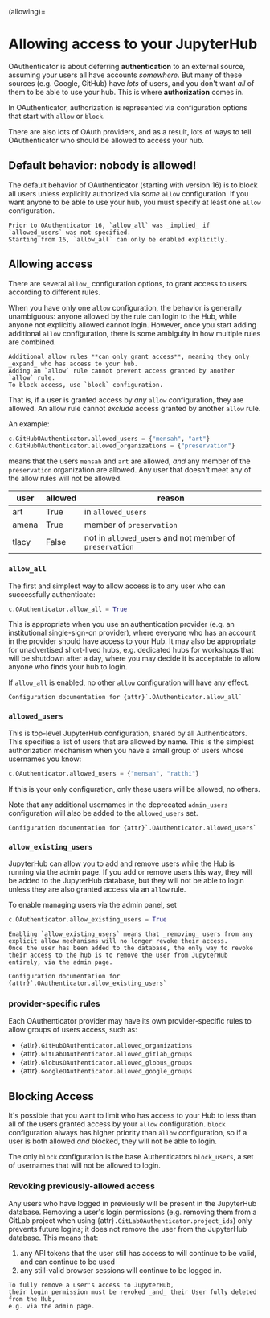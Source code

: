 (allowing)=

# Allowing access to your JupyterHub

OAuthenticator is about deferring **authentication** to an external source,
assuming your users all have accounts _somewhere_.
But many of these sources (e.g. Google, GitHub) have _lots_ of users, and you don't want _all_ of them to be able to use your hub.
This is where **authorization** comes in.

In OAuthenticator, authorization is represented via configuration options that start with `allow` or `block`.

There are also lots of OAuth providers, and as a result, lots of ways to tell OAuthenticator who should be allowed to access your hub.

## Default behavior: nobody is allowed!

The default behavior of OAuthenticator (starting with version 16) is to block all users unless explicitly authorized via _some_ `allow` configuration.
If you want anyone to be able to use your hub, you must specify at least one `allow` configuration.

```{versionchanged} 16
Prior to OAuthenticator 16, `allow_all` was _implied_ if `allowed_users` was not specified.
Starting from 16, `allow_all` can only be enabled explicitly.
```

## Allowing access

There are several `allow_` configuration options, to grant access to users according to different rules.

When you have only one `allow` configuration, the behavior is generally unambiguous: anyone allowed by the rule can login to the Hub, while anyone not explicitly allowed cannot login.
However, once you start adding additional `allow` configuration, there is some ambiguity in how multiple rules are combined.

```{important}
Additional allow rules **can only grant access**, meaning they only _expand_ who has access to your hub.
Adding an `allow` rule cannot prevent access granted by another `allow` rule.
To block access, use `block` configuration.
```

That is, if a user is granted access by _any_ `allow` configuration, they are allowed.
An allow rule cannot _exclude_ access granted by another `allow` rule.

An example:

```python
c.GitHubOAuthenticator.allowed_users = {"mensah", "art"}
c.GitHubOAuthenticator.allowed_organizations = {"preservation"}
```

means that the users `mensah` and `art` are allowed, _and_ any member of the `preservation` organization are allowed.
Any user that doesn't meet any of the allow rules will not be allowed.

| user  | allowed | reason                                                  |
| ----- | ------- | ------------------------------------------------------- |
| art   | True    | in `allowed_users`                                      |
| amena | True    | member of `preservation`                                |
| tlacy | False   | not in `allowed_users` and not member of `preservation` |

### `allow_all`

The first and simplest way to allow access is to any user who can successfully authenticate:

```python
c.OAuthenticator.allow_all = True
```

This is appropriate when you use an authentication provider (e.g. an institutional single-sign-on provider), where everyone who has an account in the provider should have access to your Hub.
It may also be appropriate for unadvertised short-lived hubs, e.g. dedicated hubs for workshops that will be shutdown after a day, where you may decide it is acceptable to allow anyone who finds your hub to login.

If `allow_all` is enabled, no other `allow` configuration will have any effect.

```{seealso}
Configuration documentation for {attr}`.OAuthenticator.allow_all`
```

### `allowed_users`

This is top-level JupyterHub configuration, shared by all Authenticators.
This specifies a list of users that are allowed by name.
This is the simplest authorization mechanism when you have a small group of users whose usernames you know:

```python
c.OAuthenticator.allowed_users = {"mensah", "ratthi"}
```

If this is your only configuration, only these users will be allowed, no others.

Note that any additional usernames in the deprecated `admin_users` configuration will also be added to the `allowed_users` set.

```{seealso}
Configuration documentation for {attr}`.OAuthenticator.allowed_users`
```

### `allow_existing_users`

JupyterHub can allow you to add and remove users while the Hub is running via the admin page.
If you add or remove users this way, they will be added to the JupyterHub database, but they will not be able to login unless they are also granted access via an `allow` rule.

To enable managing users via the admin panel, set

```python
c.OAuthenticator.allow_existing_users = True
```

```{warning}
Enabling `allow_existing_users` means that _removing_ users from any explicit allow mechanisms will no longer revoke their access.
Once the user has been added to the database, the only way to revoke their access to the hub is to remove the user from JupyterHub entirely, via the admin page.
```

```{seealso}
Configuration documentation for {attr}`.OAuthenticator.allow_existing_users`
```

### provider-specific rules

Each OAuthenticator provider may have its own provider-specific rules to allow groups of users access, such as:

- {attr}`.GitHubOAuthenticator.allowed_organizations`
- {attr}`.GitLabOAuthenticator.allowed_gitlab_groups`
- {attr}`.GlobusOAuthenticator.allowed_globus_groups`
- {attr}`.GoogleOAuthenticator.allowed_google_groups`

## Blocking Access

It's possible that you want to limit who has access to your Hub to less than all of the users granted access by your `allow` configuration.
`block` configuration always has higher priority than `allow` configuration, so if a user is both allowed _and_ blocked, they will not be able to login.

The only `block` configuration is the base Authenticators `block_users`,
a set of usernames that will not be allowed to login.

### Revoking previously-allowed access

Any users who have logged in previously will be present in the JupyterHub database.
Removing a user's login permissions (e.g. removing them from a GitLab project when using {attr}`.GitLabOAuthenticator.project_ids`) only prevents future logins;
it does not remove the user from the JupyterHub database.
This means that:

1. any API tokens that the user still has access to will continue to be valid, and can continue to be used
2. any still-valid browser sessions will continue to be logged in.

```{important}
To fully remove a user's access to JupyterHub,
their login permission must be revoked _and_ their User fully deleted from the Hub,
e.g. via the admin page.
```
